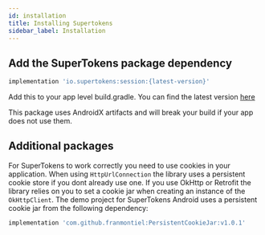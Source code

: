 ```yaml
---
id: installation
title: Installing Supertokens
sidebar_label: Installation
---
```


## Add the SuperTokens package dependency

```gradle
implementation 'io.supertokens:session:{latest-version}'
```

Add this to your app level build.gradle. You can find the latest version <a href="https://github.com/supertokens/supertokens-android/releases" target="_blank">here</a>

<div class="specialNote">
This package uses AndroidX artifacts and will break your build if your app does not use them.
</div>

## Additional packages

For SuperTokens to work correctly you need to use cookies in your application. When using ```HttpUrlConnection``` the library uses a persistent cookie store if you dont already use one. If you use OkHttp or Retrofit the library relies on you to set a cookie jar when creating an instance of the ```OkHttpClient```. The demo project for SuperTokens Android uses a persistent cookie jar from the following dependency:

```gradle
implementation 'com.github.franmontiel:PersistentCookieJar:v1.0.1'
```